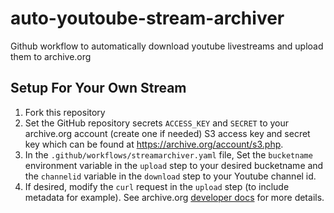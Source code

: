 # auto-youtoube-stream-archiver
Github workflow to automatically download youtube livestreams and upload them to archive.org

## Setup For Your Own Stream

1. Fork this repository
2. Set the GitHub repository secrets `ACCESS_KEY` and `SECRET` to your archive.org account (create one if needed) S3 access key and secret key which can be found at https://archive.org/account/s3.php.
3. In the `.github/workflows/streamarchiver.yaml` file, Set the `bucketname` environment variable in the `upload` step to your desired bucketname and the `channelid` variable in the `download` step to your Youtube channel id.
4. If desired, modify the `curl` request in the `upload` step (to include metadata for example). See archive.org [developer docs](https://archive.org/developers/ias3.html) for more details.
